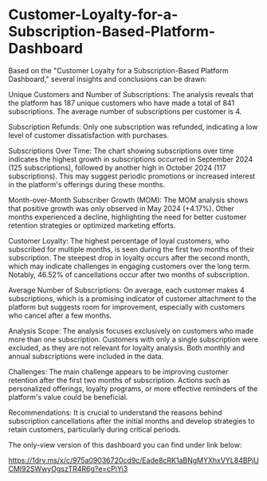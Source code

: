 # Customer-Loyalty-for-a-Subscription-Based-Platform-Dashboard

Based on the "Customer Loyalty for a Subscription-Based Platform Dashboard," several insights and conclusions can be drawn:

Unique Customers and Number of Subscriptions: The analysis reveals that the platform has 187 unique customers 
who have made a total of 841 subscriptions. 
The average number of subscriptions per customer is 4.

Subscription Refunds: Only one subscription was refunded, indicating a low level of customer dissatisfaction with purchases.

Subscriptions Over Time: The chart showing subscriptions over time indicates the highest growth in subscriptions 
occurred in September 2024 (125 subscriptions), followed by another high in October 2024 (117 subscriptions). 
This may suggest periodic promotions or increased interest in the platform's offerings during these months.

Month-over-Month Subscriber Growth (MOM): The MOM analysis shows that positive growth was only observed in May 2024 (+4.17%). 
Other months experienced a decline, highlighting the need for better customer retention strategies or optimized marketing efforts.

Customer Loyalty: The highest percentage of loyal customers, who subscribed for multiple months, 
is seen during the first two months of their subscription. The steepest drop in loyalty occurs after the second month, 
which may indicate challenges in engaging customers over the long term. Notably, 46.52% of cancellations occur after two months of subscription.

Average Number of Subscriptions: On average, each customer makes 4 subscriptions, 
which is a promising indicator of customer attachment to the platform but suggests room for improvement, 
especially with customers who cancel after a few months.

Analysis Scope: The analysis focuses exclusively on customers who made more than one subscription. 
Customers with only a single subscription were excluded, as they are not relevant for loyalty analysis. 
Both monthly and annual subscriptions were included in the data.

Challenges: The main challenge appears to be improving customer retention after the first two months of subscription. 
Actions such as personalized offerings, loyalty programs, or more effective reminders of the platform's value could be beneficial.

Recommendations: It is crucial to understand the reasons behind subscription cancellations 
after the initial months and develop strategies to retain customers, particularly during critical periods.


The only-view version of this dashboard you can find under link below:

https://1drv.ms/x/c/975a09036720cd9c/Eade8cRK1aBNgMYXhxVYL84BPjUCMI92SWwyOgszTR4R6g?e=cPiYi3

